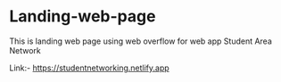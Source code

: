 # Landing-web-page
This is landing web page using web overflow for web app Student Area Network

Link:- https://studentnetworking.netlify.app
